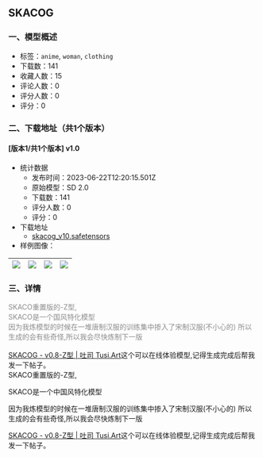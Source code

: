 ## SKACOG
### 一、模型概述

- 标签：`anime`, `woman`, `clothing`
- 下载数：141
- 收藏人数：15
- 评论人数：0
- 评分人数：0
- 评分：0

### 二、下载地址（共1个版本）

#### [版本1/共1个版本] v1.0

- 统计数据
  - 发布时间：2023-06-22T12:20:15.501Z
  - 原始模型：SD 2.0
  - 下载数：141
  - 评分人数：0
  - 评分：0
- 下载地址
  - [skacog_v10.safetensors](https://civitai.com/api/download/models/100361)
- 样例图像：

| <img src="https://image.civitai.com/xG1nkqKTMzGDvpLrqFT7WA/e2be5c04-d9bf-4efb-8719-3adb04193f88/width=450/1221869.jpeg" /> | <img src="https://image.civitai.com/xG1nkqKTMzGDvpLrqFT7WA/627ce897-0ee1-4db8-9480-765de9915f93/width=450/1221880.jpeg" /> | <img src="https://image.civitai.com/xG1nkqKTMzGDvpLrqFT7WA/5df26acf-d068-4887-a07b-84d825b37a87/width=450/1221879.jpeg" /> | <img src="https://image.civitai.com/xG1nkqKTMzGDvpLrqFT7WA/788d432f-bd47-4b47-968f-f62d64f96b59/width=450/1221878.jpeg" /> |
| ---- | ---- | ---- | ---- |


### 三、详情
<p><span style="color:rgba(0, 0, 0, 0.45)">SKACO重置版的-Z型,</span><br /><span style="color:rgba(0, 0, 0, 0.45)">SKACO是一个国风特化模型</span><br /><span style="color:rgba(0, 0, 0, 0.45)">因为我炼模型的时候在一堆唐制汉服的训练集中掺入了宋制汉服(不小心的) 所以生成的会有些奇怪,所以我会尽快炼制下一版</span><br /><br /><a target="_blank" rel="ugc" href="https://tusi.art/models/605482804102349989">SKACOG - v0.8-Z型 | 吐司 </a><a target="_blank" rel="ugc" href="http://Tusi.Art">Tusi.Art</a>这个可以在线体验模型,记得生成完成后帮我发一下帖子。<br />SKACO重置版的-Z型,</p><p>SKACO是一个中国风特化模型</p><p>因为我炼模型的时候在一堆唐制汉服的训练集中掺入了宋制汉服(不小心的) 所以生成的会有些奇怪,所以我会尽快炼制下一版</p><p><a target="_blank" rel="ugc" href="https://tusi.art/models/605482804102349989">SKACOG - v0.8-Z型 | 吐司 </a><a target="_blank" rel="ugc" href="http://Tusi.Art">Tusi.Art</a>这个可以在线体验模型,记得生成完成后帮我发一下帖子。</p>